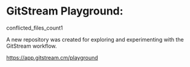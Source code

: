 # GitStream Playground:
conflicted_files_count1

A new repository was created for exploring and experimenting with the GitStream workflow.

https://app.gitstream.cm/playground
